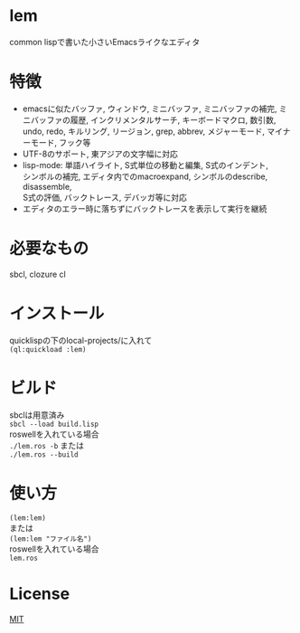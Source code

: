# lem
common lispで書いた小さいEmacsライクなエディタ

# 特徴
* emacsに似たバッファ, ウィンドウ, ミニバッファ,
  ミニバッファの補完, ミニバッファの履歴, インクリメンタルサーチ,
  キーボードマクロ, 数引数, undo, redo, キルリング, リージョン, grep, abbrev,
  メジャーモード, マイナーモード, フック等
* UTF-8のサポート, 東アジアの文字幅に対応
* lisp-mode: 単語ハイライト, S式単位の移動と編集, S式のインデント,  
  シンボルの補完, エディタ内でのmacroexpand, シンボルのdescribe, disassemble,  
  S式の評価, バックトレース, デバッガ等に対応
* エディタのエラー時に落ちずにバックトレースを表示して実行を継続

# 必要なもの
sbcl, clozure cl

# インストール
quicklispの下のlocal-projects/に入れて  
`(ql:quickload :lem)`

# ビルド
sbclは用意済み  
`sbcl --load build.lisp`  
roswellを入れている場合  
`./lem.ros -b` または  
`./lem.ros --build`

# 使い方
`(lem:lem)`  
または  
`(lem:lem "ファイル名")`  
roswellを入れている場合  
`lem.ros`

# License
[MIT](https://github.com/cxxxr/lem/blob/master/LICENCE)
